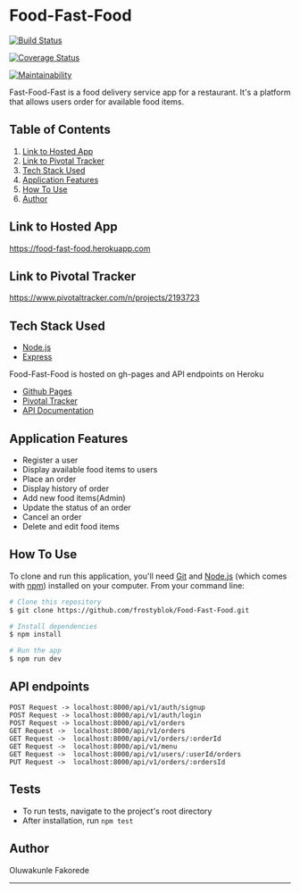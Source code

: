 # Food-Fast-Food

[![Build Status](https://travis-ci.org/frostyblok/Food-Fast-Food.svg?branch=develop)](https://travis-ci.org/frostyblok/Food-Fast-Food)

[![Coverage Status](https://coveralls.io/repos/github/frostyblok/Food-Fast-Food/badge.svg?branch=develop)](https://coveralls.io/github/frostyblok/Food-Fast-Food?branch=develop)

[![Maintainability](https://api.codeclimate.com/v1/badges/7e1322334c51ed4a0b47/maintainability)](https://codeclimate.com/github/frostyblok/Food-Fast-Food/maintainability)


Fast-Food-Fast​ is a food delivery service app for a restaurant. It's a platform that allows users order for available food items.

## Table of Contents
1. <a href="#hosted-app">Link to Hosted App</a>
2. <a href="#pivotal-tracker">Link to Pivotal Tracker</a>
3. <a href="#tech-stack-used">Tech Stack Used</a>
4. <a href="#application-features">Application Features</a>
5. <a href="#how-to-use">How To Use</a>
6. <a href="#author">Author</a>


## Link to Hosted App

https://food-fast-food.herokuapp.com

## Link to Pivotal Tracker

https://www.pivotaltracker.com/n/projects/2193723

## Tech Stack Used

- [Node.js](https://nodejs.org/)
- [Express](https://expressjs.com/)

Food-Fast-Food is hosted on gh-pages and API endpoints on Heroku

- [Github Pages](https://frostyblok.github.io/Food-Fast-Food/UI/index.html)
- [Pivotal Tracker](https://www.pivotaltracker.com/n/projects/2193723)
- [API Documentation](https://food-fast-food.herokuapp.com)

## Application Features

* Register a user
* Display available food items to users
* Place an order
* Display history of order
* Add new food items(Admin)
* Update the status of an order
* Cancel an order
* Delete and edit food items


## How To Use

To clone and run this application, you'll need [Git](https://git-scm.com) and [Node.js](https://nodejs.org/en/download/) (which comes with [npm](http://npmjs.com)) installed on your computer. From your command line:

```bash
# Clone this repository
$ git clone https://github.com/frostyblok/Food-Fast-Food.git

# Install dependencies
$ npm install

# Run the app
$ npm run dev
```

## API endpoints
```
POST Request -> localhost:8000/api/v1/auth/signup
POST Request -> localhost:8000/api/v1/auth/login
POST Request -> localhost:8000/api/v1/orders
GET Request ->  localhost:8000/api/v1/orders
GET Request ->  localhost:8000/api/v1/orders/:orderId
GET Request ->  localhost:8000/api/v1/menu
GET Request ->  localhost:8000/api/v1/users/:userId/orders
PUT Request ->  localhost:8000/api/v1/orders/:ordersId
```

## Tests

* To run tests, navigate to the project's root directory
* After installation, run `npm test`

## Author

Oluwakunle Fakorede


---
